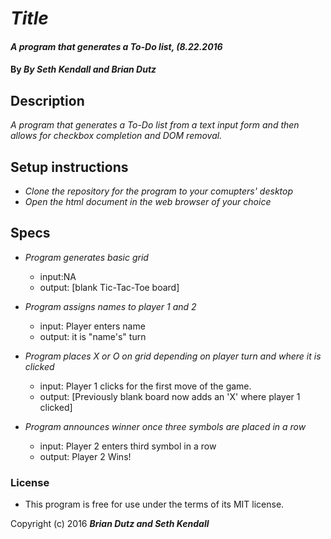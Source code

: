# _Title_

#### _A program that generates a To-Do list, (8.22.2016_

#### By _**By Seth Kendall and Brian Dutz**_

## Description
_A program that generates a To-Do list from a text input form and then allows for checkbox completion and DOM removal._

## Setup instructions
* _Clone the repository for the program to your comupters' desktop_
* _Open the html document in the web browser of your choice_

## Specs
* _Program generates basic grid_
   * input:NA
   * output: [blank Tic-Tac-Toe board]

* _Program assigns names to player 1 and 2_
   * input: Player enters name
   * output: it is "name's" turn

* _Program places X or O on grid depending on player turn and where it is clicked_
   * input: Player 1 clicks for the first move of the game.
   * output: [Previously blank board now adds an 'X' where player 1 clicked]

* _Program announces winner once three symbols are placed in a row_
   * input: Player 2 enters third symbol in a row
   * output: Player 2 Wins!

### License

* This program is free for use under the terms of its MIT license.

Copyright (c) 2016 **_Brian Dutz and Seth Kendall_**
